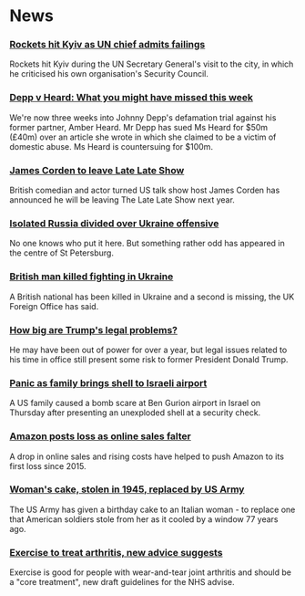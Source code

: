 # News
### [Rockets hit Kyiv as UN chief admits failings](https://www.bbc.com/news/world-europe-61265635)
Rockets hit Kyiv during the UN Secretary General's visit to the city, in which he criticised his own organisation's Security Council.
### [Depp v Heard: What you might have missed this week](https://www.bbc.com/news/world-us-canada-61263794)
We're now three weeks into Johnny Depp's defamation trial against his former partner, Amber Heard. Mr Depp has sued Ms Heard for $50m (£40m) over an article she wrote in which she claimed to be a victim of domestic abuse. Ms Heard is countersuing for $100m. 
### [James Corden to leave Late Late Show](https://www.bbc.com/news/entertainment-arts-61267036)
British comedian and actor turned US talk show host James Corden has announced he will be leaving The Late Late Show next year.
### [Isolated Russia divided over Ukraine offensive](https://www.bbc.com/news/world-europe-61262292)
No one knows who put it here. But something rather odd has appeared in the centre of St Petersburg. 
### [British man killed fighting in Ukraine](https://www.bbc.com/news/uk-61260402)
A British national has been killed in Ukraine and a second is missing, the UK Foreign Office has said.
### [How big are Trump's legal problems?](https://www.bbc.com/news/world-us-canada-61084161)
He may have been out of power for over a year, but legal issues related to his time in office still present some risk to former President Donald Trump.
### [Panic as family brings shell to Israeli airport](https://www.bbc.com/news/world-middle-east-61267265)
A US family caused a bomb scare at Ben Gurion airport in Israel on Thursday after presenting an unexploded shell at a security check.
### [Amazon posts loss as online sales falter](https://www.bbc.com/news/business-61264509)
A drop in online sales and rising costs have helped to push Amazon to its first loss since 2015.
### [Woman's cake, stolen in 1945, replaced by US Army](https://www.bbc.com/news/world-us-canada-61265618)
The US Army has given a birthday cake to an Italian woman - to replace one that American soldiers stole from her as it cooled by a window 77 years ago.
### [Exercise to treat arthritis, new advice suggests](https://www.bbc.com/news/health-61255733)
Exercise is good for people with wear-and-tear joint arthritis and should be a "core treatment", new draft guidelines for the NHS advise. 
